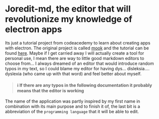 # Joredit-md, the editor that will revolutionize my knowledge of electron apps

Its just a tutorial project from codeacedemy to learn about creating apps with electron. The original project is
called [mook](https://github.com/kazuar/mook) and the tutorial can be found [here](https://www.freecodecamp.org/news/heres-how-i-created-a-markdown-app-with-electron-and-react-1e902f8601ca/). Maybe if I get carried away I will actually
create a tool for personal use, I mean there are way to little good markdown editors to choose from... I always dreamed of
an editor that would introduce random typos in my text, so I could blame my editor for having dys... disleksia.... dyslexia
(who came up with that word) and feel better about myself.

> #### :information_source: If there are any typos in the following documentation it probably means that the editor is working

The name of the application was partly inspired by my first name in combination with its main purpose and to finish it of, the
last bit is a abbreviation of the `programming language` that it will be able to edit.
